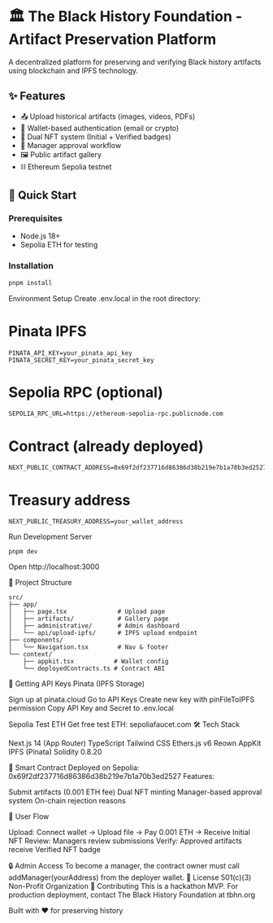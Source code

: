 # 🏛️ The Black History Foundation - Artifact Preservation Platform

A decentralized platform for preserving and verifying Black history artifacts using blockchain and IPFS technology.

## ✨ Features

- 📤 Upload historical artifacts (images, videos, PDFs)
- 🔐 Wallet-based authentication (email or crypto)
- 🎨 Dual NFT system (Initial + Verified badges)
- 👥 Manager approval workflow
- 🖼️ Public artifact gallery
- ⛓️ Ethereum Sepolia testnet

## 🚀 Quick Start

### Prerequisites

- Node.js 18+
- Sepolia ETH for testing

### Installation

```bash
pnpm install
```

Environment Setup
Create .env.local in the root directory:

# Pinata IPFS

```
PINATA_API_KEY=your_pinata_api_key
PINATA_SECRET_KEY=your_pinata_secret_key
```

# Sepolia RPC (optional)

```
SEPOLIA_RPC_URL=https://ethereum-sepolia-rpc.publicnode.com
```

# Contract (already deployed)

```
NEXT_PUBLIC_CONTRACT_ADDRESS=0x69f2df237716d86386d38b219e7b1a70b3ed2527
```

# Treasury address

```
NEXT_PUBLIC_TREASURY_ADDRESS=your_wallet_address
```

Run Development Server

```
pnpm dev
```

Open http://localhost:3000

📁 Project Structure

```
src/
├── app/
│   ├── page.tsx              # Upload page
│   ├── artifacts/            # Gallery page
│   ├── administrative/       # Admin dashboard
│   └── api/upload-ipfs/      # IPFS upload endpoint
├── components/
│   └── Navigation.tsx        # Nav & footer
└── context/
    ├── appkit.tsx           # Wallet config
    └── deployedContracts.ts # Contract ABI
```

🔑 Getting API Keys
Pinata (IPFS Storage)

Sign up at pinata.cloud
Go to API Keys
Create new key with pinFileToIPFS permission
Copy API Key and Secret to .env.local

Sepolia Test ETH
Get free test ETH: sepoliafaucet.com
🛠️ Tech Stack

Next.js 14 (App Router)
TypeScript
Tailwind CSS
Ethers.js v6
Reown AppKit
IPFS (Pinata)
Solidity 0.8.20

📜 Smart Contract
Deployed on Sepolia: 0x69f2df237716d86386d38b219e7b1a70b3ed2527
Features:

Submit artifacts (0.001 ETH fee)
Dual NFT minting
Manager-based approval system
On-chain rejection reasons

🎯 User Flow

Upload: Connect wallet → Upload file → Pay 0.001 ETH → Receive Initial NFT
Review: Managers review submissions
Verify: Approved artifacts receive Verified NFT badge

🔒 Admin Access
To become a manager, the contract owner must call addManager(yourAddress) from the deployer wallet.
📝 License
501(c)(3) Non-Profit Organization
🤝 Contributing
This is a hackathon MVP. For production deployment, contact The Black History Foundation at tbhn.org

Built with ❤️ for preserving history
